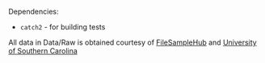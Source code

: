 Dependencies:
- `catch2` - for building tests

All data in Data/Raw is obtained courtesy of [FileSampleHub](https://filesampleshub.com/format/image/bmp) and [University of Southern Carolina](https://people.math.sc.edu/Burkardt/data/bmp/bmp.html)

